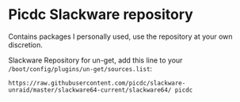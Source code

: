# Picdc Slackware repository

Contains packages I personally used, use the repository at your own discretion.

Slackware Repository for un-get, add this line to your `/boot/config/plugins/un-get/sources.list`:

`https://raw.githubusercontent.com/picdc/slackware-unraid/master/slackware64-current/slackware64/ picdc`
